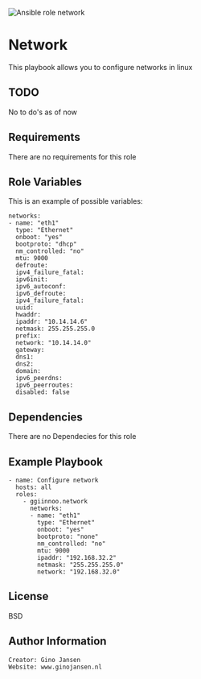 ![Ansible role network](https://github.com/ggiinnoo/ansible-role-network/workflows/Ansible%20role%20network/badge.svg)

Network
=========

This playbook allows you to configure networks in linux

TODO
----

No to do's as of now

Requirements
------------

There are no requirements for this role


Role Variables
--------------

This is an example of possible variables:

    networks:
    - name: "eth1"
      type: "Ethernet"
      onboot: "yes"
      bootproto: "dhcp"
      nm_controlled: "no"
      mtu: 9000
      defroute:
      ipv4_failure_fatal:
      ipv6init:
      ipv6_autoconf:
      ipv6_defroute:
      ipv4_failure_fatal:
      uuid:
      hwaddr:
      ipaddr: "10.14.14.6"
      netmask: 255.255.255.0
      prefix:
      network: "10.14.14.0"
      gateway:
      dns1:
      dns2:
      domain:
      ipv6_peerdns:
      ipv6_peerroutes:
      disabled: false


Dependencies
------------

There are no Dependecies for this role

Example Playbook
----------------

    - name: Configure network
      hosts: all
      roles:
        - ggiinnoo.network
          networks:
          - name: "eth1"
            type: "Ethernet"
            onboot: "yes"
            bootproto: "none"
            nm_controlled: "no"
            mtu: 9000
            ipaddr: "192.168.32.2"
            netmask: "255.255.255.0"
            network: "192.168.32.0"

License
-------

BSD

Author Information
------------------

    Creator: Gino Jansen
    Website: www.ginojansen.nl
